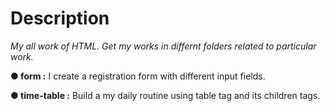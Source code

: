 # Description
*My all work of HTML. Get my works in differnt folders related to particular work.*

**● form :** I create a registration form with different input fields.

**● time-table :** Build a my daily routine using table tag and its children tags.